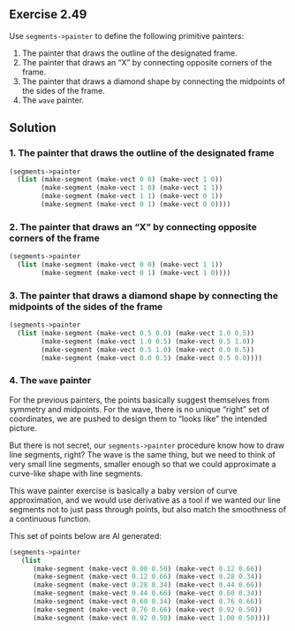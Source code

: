 ## Exercise 2.49

Use `segments->painter` to define the following primitive painters:

1. The painter that draws the outline of the designated frame.
2. The painter that draws an “X” by connecting opposite corners of the frame.
3. The painter that draws a diamond shape by connecting the midpoints of the
   sides of the frame.
4. The `wave` painter.

## Solution

### 1. The painter that draws the outline of the designated frame

```scheme
(segments->painter
  (list (make-segment (make-vect 0 0) (make-vect 1 0))
        (make-segment (make-vect 1 0) (make-vect 1 1))
        (make-segment (make-vect 1 1) (make-vect 0 1))
        (make-segment (make-vect 0 1) (make-vect 0 0))))
```

### 2. The painter that draws an “X” by connecting opposite corners of the frame

```scheme
(segments->painter
  (list (make-segment (make-vect 0 0) (make-vect 1 1))
        (make-segment (make-vect 0 1) (make-vect 1 0))))
```

### 3. The painter that draws a diamond shape by connecting the midpoints of the sides of the frame

```scheme
(segments->painter
  (list (make-segment (make-vect 0.5 0.0) (make-vect 1.0 0.5))
        (make-segment (make-vect 1.0 0.5) (make-vect 0.5 1.0))
        (make-segment (make-vect 0.5 1.0) (make-vect 0.0 0.5))
        (make-segment (make-vect 0.0 0.5) (make-vect 0.5 0.0))))
```

### 4. The `wave` painter

For the previous painters, the points basically suggest themselves from symmetry
and midpoints. For the wave, there is no unique “right” set of coordinates, we
are pushed to design them to “looks like” the intended picture.

But there is not secret, our `segments->painter` procedure know how to draw line
segments, right? The wave is the same thing, but we need to think of very small
line segments, smaller enough so that we could approximate a curve-like shape
with line segments.

This wave painter exercise is basically a baby version of curve approximation,
and we would use derivative as a tool if we wanted our line segments not to just
pass through points, but also match the smoothness of a continuous function.

This set of points below are AI generated:

```scheme
(segments->painter
   (list
      (make-segment (make-vect 0.00 0.50) (make-vect 0.12 0.66))
      (make-segment (make-vect 0.12 0.66) (make-vect 0.28 0.34))
      (make-segment (make-vect 0.28 0.34) (make-vect 0.44 0.66))
      (make-segment (make-vect 0.44 0.66) (make-vect 0.60 0.34))
      (make-segment (make-vect 0.60 0.34) (make-vect 0.76 0.66))
      (make-segment (make-vect 0.76 0.66) (make-vect 0.92 0.50))
      (make-segment (make-vect 0.92 0.50) (make-vect 1.00 0.50))))
```
